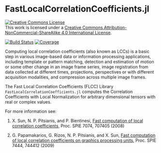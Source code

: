 # FastLocalCorrelationCoefficients.jl

<a rel="license" href="http://creativecommons.org/licenses/by-nc-sa/4.0/"><img alt="Creative Commons License" style="border-width:0" src="https://i.creativecommons.org/l/by-nc-sa/4.0/88x31.png" /></a><br />This work is licensed under a <a rel="license" href="http://creativecommons.org/licenses/by-nc-sa/4.0/">Creative Commons Attribution-NonCommercial-ShareAlike 4.0 International License</a>.

[![Build Status](https://github.com/pitsianis/FastLocalCorrelationCoefficients.jl/workflows/CI/badge.svg)](https://github.com/pitsianis/FastLocalCorrelationCoefficients.jl/actions)
[![Coverage](https://codecov.io/gh/pitsianis/FastLocalCorrelationCoefficients.jl/branch/master/graph/badge.svg)](https://codecov.io/gh/pitsianis/FastLocalCorrelationCoefficients.jl)

Computing local correlation coefficients (also known as LCCs) is a basic step in various image-based data or information processing applications, including template or pattern matching, detection and estimation of motion or some other change in an image frame series, image registration from data collected at different times, projections, perspectives or with different acquisition modalities, and compression across multiple image frames.

The Fast Local Correlation Coefficients (FLCC) Library `FastLocalCorrelationCoefficients.jl`
computes the Correlation Coefficients with Local Normalization for arbitrary dimensional tensors with real or complex values.

For more information see:

 1. X. Sun, N. P. Pitsianis, and P. Bientinesi, [Fast computation of local correlation coefficients](http://www.cs.duke.edu/~nikos/reprints/C-027-LCC-SPIE.pdf), Proc. SPIE 7074, 707405 (2008)

 2. G. Papamakarios, G. Rizos, N. P. Pitsianis, and X. Sun, [Fast computation of local correlation coefficients on graphics processing units](http://www.cs.duke.edu/~nikos/reprints/C-032-LCCGPU-SPIE09.pdf), Proc. SPIE 7444, 744412 (2009)

